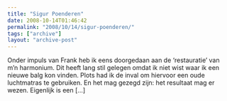 ```yaml
---
title: "Sigur Poenderen"
date: 2008-10-14T01:46:42
permalink: "2008/10/14/sigur-poenderen/"
tags: ["archive"]
layout: "archive-post"
---
```

Onder impuls van Frank heb ik eens doorgedaan aan de ‘restauratie’ van m’n harmonium. Dit heeft lang stil gelegen omdat ik niet wist waar ik een nieuwe balg kon vinden. Plots had ik de inval om hiervoor een oude luchtmatras te gebruiken. En het mag gezegd zijn: het resultaat mag er wezen. Eigenlijk is een \[…\]
